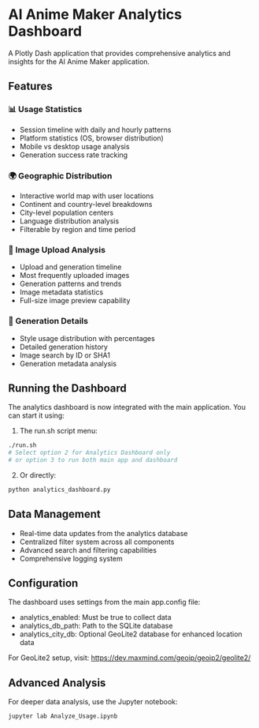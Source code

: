 # AI Anime Maker Analytics Dashboard

A Plotly Dash application that provides comprehensive analytics and insights for the AI Anime Maker application.

## Features

### 📊 Usage Statistics
- Session timeline with daily and hourly patterns
- Platform statistics (OS, browser distribution)
- Mobile vs desktop usage analysis
- Generation success rate tracking

### 🌍 Geographic Distribution
- Interactive world map with user locations
- Continent and country-level breakdowns
- City-level population centers
- Language distribution analysis
- Filterable by region and time period

### 📸 Image Upload Analysis
- Upload and generation timeline
- Most frequently uploaded images
- Generation patterns and trends
- Image metadata statistics
- Full-size image preview capability

### 🎨 Generation Details
- Style usage distribution with percentages
- Detailed generation history
- Image search by ID or SHA1
- Generation metadata analysis

## Running the Dashboard

The analytics dashboard is now integrated with the main application. You can start it using:

1. The run.sh script menu:
```bash
./run.sh
# Select option 2 for Analytics Dashboard only
# or option 3 to run both main app and dashboard
```

2. Or directly:
```bash
python analytics_dashboard.py
```

## Data Management

- Real-time data updates from the analytics database
- Centralized filter system across all components
- Advanced search and filtering capabilities
- Comprehensive logging system

## Configuration

The dashboard uses settings from the main app.config file:
- analytics_enabled: Must be true to collect data
- analytics_db_path: Path to the SQLite database
- analytics_city_db: Optional GeoLite2 database for enhanced location data

For GeoLite2 setup, visit: https://dev.maxmind.com/geoip/geoip2/geolite2/

## Advanced Analysis

For deeper data analysis, use the Jupyter notebook:
```bash
jupyter lab Analyze_Usage.ipynb
```
